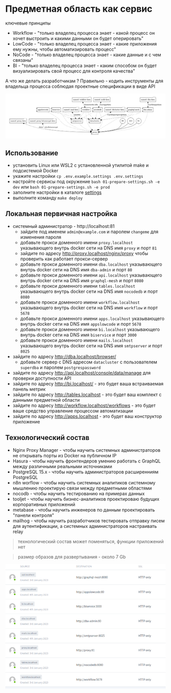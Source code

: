 # Предметная область как сервис

ключевые принципы 

* Workflow - "только владелец процесса знает - какой процесс он хочет выстроить и какими данными он будет оперировать"
* LowCode - "только владелец процесса знает - какие приложения ему нужны, чтобы автоматизировать процесс"
* NoCode - "только владелец процесса знает - какие данные и с чем связаны"
* BI - "только владелец процесса знает - каким способом он будет визуализировать свой процесс для контроля качества"

А что же делать разработчикам ? Правильно - кодить инструменты для владельца процесса соблюдая проектные спецификации в виде API

![](./docs/images/02-infra-topology.png)

## Использование

* установить Linux или WSL2 c установленной утилитой make и подсистемой Docker
* укажите настройки `cp .env.example.settings .env.settings`
* настройте сервисы под окружение `bash 01-prepare-settings.sh -e dev` или `bash 01-prepare-settings.sh -e prod`
* заполните настройки в каталоге [settings](./settings/)
* выполните команду `make deploy`

## Локальная первичная настройка

* системный администратор - http://localhost:81
    * зайдите под именем `admin@example.com` и паролем `changeme` для изменения пароля
    * добавьте прокси доменного имени `proxy.localhost` указывающего внутрь docker сети на DNS имя `proxy` и порт `81`
    * зайдите по адресу http://proxy.localhost/nginx/proxy чтобы проверить как работает прокси-сервер
    * добавьте прокси доменного имени `dba.localhost` указывающего внутрь docker сети на DNS имя `dba-admin` и порт `80`
    * добавьте прокси доменного имени `api.localhost` указывающего внутрь docker сети на DNS имя `graphql-mesh` и порт `8080`
    * добавьте прокси доменного имени `tables.localhost` указывающего внутрь docker сети на DNS имя `nocodedb` и порт `8080`
    * добавьте прокси доменного имени `workflow.localhost` указывающего внутрь docker сети на DNS имя `workflow` и порт `5678`
    * добавьте прокси доменного имени `apps.localhost` указывающего внутрь docker сети на DNS имя `appslowcode` и порт `5678`
    * добавьте прокси доменного имени `bi.localhost` указывающего внутрь docker сети на DNS имя `biservice` и порт `3000`
    * добавьте прокси доменного имени `mails.localhost` указывающего внутрь docker сети на DNS имя `smtpserver` и порт `8025`
* зайдите по адресу http://dba.localhost/browser/
    * добавьте сервер с DNS адресом `datacluster` с пользователем `superdba` и паролем `postgrespassword`
* зайдите по адресу http://api.localhost/console/data/manage для проверки доступности API
* зайдите по адресу http://bi.localhost/ - это будет ваша встраиваемая панель метрик
* зайдите по адресу http://tables.localhost - это будет ваш комплект с данными предметной области
* зайдите по адресу http://workflow.localhost/workflows - это будет ваше средство управление процессом автоматизации
* зайдите по адресу http://apps.localhost - это будет ваш конструктор приложение
 
## Технологический состав

* Nginx Proxy Manager - чтобы научить системных администраторов не открывать порты из Docker на публичном IP
* Hasura - чтобы научить фронтендеров умению работать с GraphQL между различными реальными источниками
* PostgreSQL 15.x - чтобы научить администраторов расширенниям PostgreSQL
* n8n worflow - чтобы научить системных аналитиков системному мышлению проектирую связи между предметными областями
* nocodb - чтобы научить тестированию на примерах данных
* tooljet - чтобы научить бизнес-аналитиков проектироваю будущих корпоративных приложений
* metabase - чтобы научить инженеров по данным проектировать "панели контроля"
* mailhog - чтобы научить разработчиков тестировать отправку писем для аутентификации, а системных администраторов настраивать relay

> технологический состав может поменяться, функции приложений нет

> размер образов для развертывания - около 7 Gb

![](docs/images/01-full-proxy.png)
